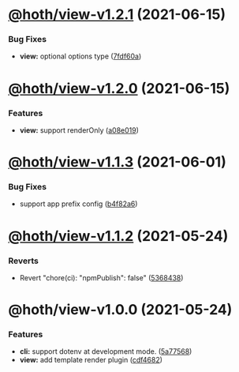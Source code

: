 # [@hoth/view-v1.2.1](https://github.com/searchfe/hoth/compare/@hoth/view-v1.2.0...@hoth/view-v1.2.1) (2021-06-15)


### Bug Fixes

* **view:** optional options type ([7fdf60a](https://github.com/searchfe/hoth/commit/7fdf60a77c54e9a44fc8feeb221ffc44b498d05b))

# [@hoth/view-v1.2.0](https://github.com/searchfe/hoth/compare/@hoth/view-v1.1.3...@hoth/view-v1.2.0) (2021-06-15)


### Features

* **view:** support renderOnly ([a08e019](https://github.com/searchfe/hoth/commit/a08e019c7938c6001a3b51b3d31f9286ed87736f))

# [@hoth/view-v1.1.3](https://github.com/searchfe/hoth/compare/@hoth/view-v1.1.2...@hoth/view-v1.1.3) (2021-06-01)


### Bug Fixes

* support app prefix config ([b4f82a6](https://github.com/searchfe/hoth/commit/b4f82a61ae9bed96843a8a5fa4c2aa17095eb215))

# [@hoth/view-v1.1.2](https://github.com/searchfe/hoth/compare/@hoth/view-v1.1.1...@hoth/view-v1.1.2) (2021-05-24)


### Reverts

* Revert "chore(ci): "npmPublish": false" ([5368438](https://github.com/searchfe/hoth/commit/5368438918d0db2c819c32fd0f60e1c01ae7123b))

# @hoth/view-v1.0.0 (2021-05-24)


### Features

* **cli:** support dotenv at development mode. ([5a77568](https://github.com/searchfe/hoth/commit/5a7756829e7ef59305fd4c7f0b460e0918cc70b4))
* **view:** add template render plugin ([cdf4682](https://github.com/searchfe/hoth/commit/cdf4682a2fdae187a4e52960f6c9076b0406e26e))
